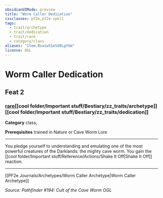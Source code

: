```yaml
---
obsidianUIMode: preview
title: "Worm Caller Dedication"
cssclasses: pf2e,pf2e-spell
tags:
  - trait/archetype
  - trait/dedication
  - trait/rare
  - category/class
aliases: "Item.Bsaiw51eSd9LgYUm"
license: OGL
---
```

# Worm Caller Dedication
## Feat 2
### [rare](cool%20folder/Important%20stuff/Bestiary/zz_traits/rare.md "Rare Rarity Trait")[[cool folder/Important stuff/Bestiary/zz_traits/archetype]][[cool folder/Important stuff/Bestiary/zz_traits/dedication]]

**Category** class; 



**Prerequisites** trained in Nature or Cave Worm Lore
* * *
You pledge yourself to understanding and emulating one of the most powerful creatures of the Darklands: the mighty cave worm. You gain the [[cool folder/Important stuff/Reference/Actions/Shake It Off|Shake It Off]] reaction.

* * *

[[PF2e Journals/Archetypes/Worm Caller Archetype|Worm Caller Archetype]]

*Source: Pathfinder #194: Cult of the Cave Worm*
*OGL*
